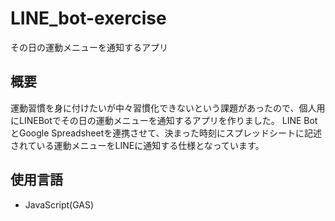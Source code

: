 # LINE_bot-exercise
その日の運動メニューを通知するアプリ

## 概要
運動習慣を身に付けたいが中々習慣化できないという課題があったので、個人用にLINEBotでその日の運動メニューを通知するアプリを作りました。
LINE BotとGoogle Spreadsheetを連携させて、決まった時刻にスプレッドシートに記述されている運動メニューをLINEに通知する仕様となっています。

## 使用言語
- JavaScript(GAS)

